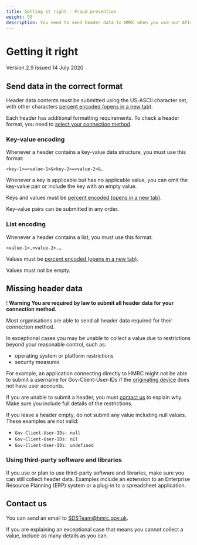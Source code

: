 ```yaml
---
title: Getting it right - Fraud prevention
weight: 50
description: You need to send header data to HMRC when you use our APIs. Check the fraud prevention specification. Check the formatting requirements and how to contact us about missing data.
---
```


# Getting it right

Version 2.9 issued 14 July 2020

## Send data in the correct format

Header data contents must be submitted using the US-ASCII character set, with other characters <a href="https://tools.ietf.org/html/rfc3986#section-2.1" target="_blank" rel="noopener noreferrer"> percent encoded (opens in a new tab)</a>.

Each header has additional formatting requirements. To check a header format, you need to <a href="../connection-method/">select your connection method</a>.


### Key-value encoding

Whenever a header contains a key-value data structure, you must use this format:

<code>&lt;key-1&gt;=&lt;value-1&gt;&amp;&lt;key-2&gt;=&lt;value-2&gt;&amp;&hellip;</code>

Whenever a key is applicable but has no applicable value, you can omit the key-value pair or include the key with an empty value.

Keys and values must be <a href="https://tools.ietf.org/html/rfc3986#section-2.1" target="_blank" rel="noopener noreferrer"> percent encoded (opens in a new tab)</a>.

Key-value pairs can be submitted in any order.


### List encoding

Whenever a header contains a list, you must use this format:

<code>&lt;value-1&gt;,&lt;value-2&gt;,&hellip;</code>

Values must be <a href="https://tools.ietf.org/html/rfc3986#section-2.1" target="_blank" rel="noopener noreferrer"> percent encoded (opens in a new tab)</a>.

Values must not be empty.


## Missing header data

<div class="govuk-warning-text">
  <span class="govuk-warning-text__icon" aria-hidden="true">!</span>
  <strong class="govuk-warning-text__text">
    <span class="govuk-warning-text__assistive">Warning</span>
    You are required by law to submit all header data for your connection method.
  </strong>
</div>

Most organisations are able to send all header data required for their connection method.

In exceptional cases you may be unable to collect a value due to restrictions beyond your reasonable control, such as:

* operating system or platform restrictions
* security measures

For example, an application connecting directly to HMRC might not be able to submit a username for Gov-Client-User-IDs if the <a href="../connection-method/#originating-device">originating device</a> does not have user accounts.

<div class="govuk-inset-text">
If you are unable to submit a header, you must <a href="#contact-us">contact us</a> to explain why. Make sure you include full details of the restrictions.
</div>

If you leave a header empty, do not submit any value including null values. These examples are not valid:

<ul>
  <li><code>Gov-Client-User-IDs: null</code></li>
  <li><code>Gov-Client-User-IDs: nil</code></li>
  <li><code>Gov-Client-User-IDs: undefined</code></li>
</ul>


### Using third-party software and libraries

If you use or plan to use third-party software and libraries, make sure you can still collect header data. Examples include an extension to an Enterprise Resource Planning (ERP) system or a plug-in to a spreadsheet application.


## Contact us

You can send an email to <a href="mailto:SDSTeam@hmrc.gov.uk">SDSTeam@hmrc.gov.uk</a>.

If you are explaining an exceptional case that means you cannot collect a value, include as many details as you can.
